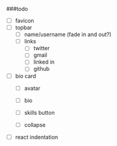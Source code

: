 ###todo

 - [ ] favicon
 - [ ] topbar
   - [ ] name/username (fade in and out?)
   - [ ] links
     - [ ] twitter
     - [ ] gmail
     - [ ] linked in
     - [ ] github
 - [ ] bio card
   - [ ] avatar
   - [ ] bio
   - [ ] skills button
   - [ ] collapse
   
   
 - [ ] react indentation
